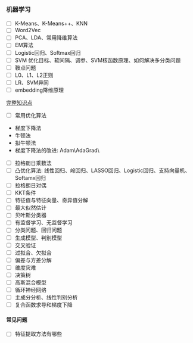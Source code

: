 ### 机器学习  

- [ ]  K-Means、K-Means++、KNN
- [ ]  Word2Vec
- [ ]  PCA、LDA、常用降维算法 
- [ ]  EM算法 
- [ ]  Logistic回归、Softmax回归
- [ ]  SVM 优化目标、软间隔、调参、SVM核函数原理、如何解决多分类问题
- [ ]  鞍点问题  
- [ ]  L0、L1、L2正则    
- [ ]  LR、SVM异同 
- [ ]  embedding降维原理  

[完整知识点](https://mp.weixin.qq.com/s?__biz=MzUxNjcxMjQxNg==&mid=2247488644&idx=2&sn=e6a9d62e7abe5cff4a7c9d84a6d1bdf5&chksm=f9a2660bced5ef1d8e347b63a939aa893349e76796311d4a729340fbc6a3d4ba0cc64978ba9f&scene=21#wechat_redirect)


- [ ] 常用优化算法  
- 梯度下降法      
- 牛顿法   
- 拟牛顿法     
- 梯度下降法的改进: Adam\AdaGrad\  
- [ ]  拉格朗日乘数法  
- [ ]  凸优化算法: 线性回归、岭回归、LASSO回归、Logistic回归、支持向量机、Softamx回归  
- [ ]  拉格朗日对偶  
- [ ]  KKT条件
- [ ]  特征值与特征向量、奇异值分解
- [ ]  最大似然估计  
- [ ]  贝叶斯分类器  
- [ ]  有监督学习、无监督学习  
- [ ]  分类问题、回归问题  
- [ ]  生成模型、判别模型  
- [ ]  交叉验证  
- [ ]  过拟合、欠拟合
- [ ]  偏差与方差分解  
- [ ]  维度灾难  
- [ ]  决策树   
- [ ]  高斯混合模型  
- [ ]  循环神经网络  
- [ ]  主成分分析、线性判别分析  
- [ ]  复合函数求导和梯度下降  

#### 常见问题
- [ ] 特征提取方法有哪些

